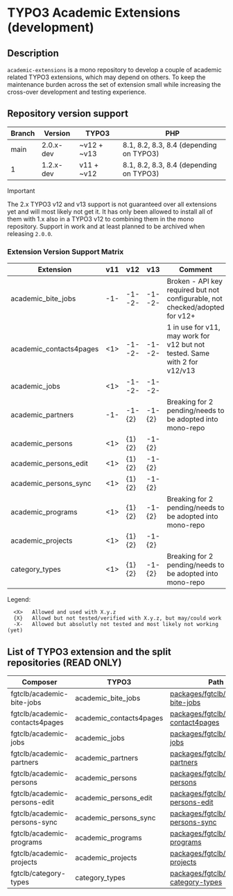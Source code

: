 # TYPO3 Academic Extensions (development)

## Description

`academic-extensions` is a mono repository to develop a couple of academic related TYPO3 extensions,
which may depend on others. To keep the maintenance burden across the set of extension small while
increasing the cross-over development and testing experience.

## Repository version support

| Branch | Version   | TYPO3       | PHP                                     |
|--------|-----------|-------------|-----------------------------------------|
| main   | 2.0.x-dev | ~v12 + ~v13 | 8.1, 8.2, 8.3, 8.4 (depending on TYPO3) |
| 1      | 1.2.x-dev | v11 + ~v12  | 8.1, 8.2, 8.3, 8.4 (depending on TYPO3) |

> [!IMPORTANT]
> The 2.x TYPO3 v12 and v13 support is not guaranteed over all extensions
> yet and will most likely not get it. It has only been allowed to install
> all of them with 1.x also in a TYPO3 v12 to combining them in the mono
> repository.
> Support in work and at least planned to be archived when releasing `2.0.0`.

### Extension Version Support Matrix

| Extension               | v11  | v12     | v13     | Comment                                                                      |
|-------------------------|------|---------|---------|------------------------------------------------------------------------------|
| academic_bite_jobs      | -1-  | -1- -2- | -1- -2- | Broken - API key required but not configurable, not checked/adopted for v12+ |
| academic_contacts4pages | <1>  | -1- -2- | -1- -2- | 1 in use for v11, may work for v12 but not tested. Same with 2 for v12/v13   |
| academic_jobs           | <1>  | -1- -2- | -1- -2- |                                                                              |
| academic_partners       | -1-  | -1- {2} | -1- {2} | Breaking for 2 pending/needs to be adopted into mono-repo                    |
| academic_persons        | <1>  | {1} {2} | -1- {2} |                                                                              |
| academic_persons_edit   | <1>  | {1} {2} | -1- {2} |                                                                              |
| academic_persons_sync   | <1>  | {1} {2} | -1- {2} |                                                                              |
| academic_programs       | <1>  | {1} {2} | -1- {2} | Breaking for 2 pending/needs to be adopted into mono-repo                    |
| academic_projects       | <1>  | {1} {2} | -1- {2} |                                                                              |
| category_types          | <1>  | {1} {2} | -1- {2} | Breaking for 2 pending/needs to be adopted into mono-repo                    |

Legend:

```
  <X>   Allowed and used with X.y.z
  {X}   Allowd but not tested/verified with X.y.z, but may/could work
  -X-   Allowed but absolutly not tested and most likely not working (yet)
```

## List of TYPO3 extension and the split repositories (READ ONLY)

| Composer                       | TYPO3                   | Path                                                                                       | Split Repository                                                                  |
|--------------------------------|-------------------------|--------------------------------------------------------------------------------------------|-----------------------------------------------------------------------------------|
| fgtclb/academic-bite-jobs      | academic_bite_jobs      | [packages/fgtclb/academic-bite-jobs](packages/fgtclb/academic-bite-jobs/README.md)         | [fgtclb/academic-bite-jobs](https://github.com/fgtclb/academic-bite-jobs)         |
| fgtclb/academic-contacts4pages | academic_contacts4pages | [packages/fgtclb/academic-contact4pages](packages/fgtclb/academic-contact4pages/README.md) | [fgtclb/academic-contact4pages](https://github.com/fgtclb/academic-contact4pages) |
| fgtclb/academic-jobs           | academic_jobs           | [packages/fgtclb/academic-jobs](packages/fgtclb/academic-jobs/README.md)                   | [fgtclb/academic-jobs](https://github.com/fgtclb/academic-jobs)                   |
| fgtclb/academic-partners       | academic_partners       | [packages/fgtclb/academic-partners](packages/fgtclb/academic-partners/README.md)           | [fgtclb/academic-partners](https://github.com/fgtclb/academic-partners)           |
| fgtclb/academic-persons        | academic_persons        | [packages/fgtclb/academic-persons](packages/fgtclb/academic-persons/README.md)             | [fgtclb/academic-persons](https://github.com/fgtclb/academic-persons)             |
| fgtclb/academic-persons-edit   | academic_persons_edit   | [packages/fgtclb/academic-persons-edit](packages/fgtclb/academic-persons-edit/README.md)   | [fgtclb/academic-persons-edit](https://github.com/fgtclb/academic-persons-edit)   |
| fgtclb/academic-persons-sync   | academic_persons_sync   | [packages/fgtclb/academic-persons-sync](packages/fgtclb/academic-persons-sync/README.md)   | [fgtclb/academic-persons-sync](https://github.com/fgtclb/academic-persons-sync)   |
| fgtclb/academic-programs       | academic_programs       | [packages/fgtclb/academic-programs](packages/fgtclb/academic-programs/README.md)           | [fgtclb/academic-bite-jogs](https://github.com/fgtclb/academic-programs)          |
| fgtclb/academic-projects       | academic_projects       | [packages/fgtclb/academic-projects](packages/fgtclb/academic-projects/README.md)           | [fgtclb/academic-bite-jogs](https://github.com/fgtclb/academic-projects)          |
| fgtclb/category-types          | category_types          | [packages/fgtclb/typo3-category-types](packages/fgtclb/typo3-category-types/README.md)     | [fgtclb/academic-bite-jogs](https://github.com/fgtclb/typo3-category-types)       |
